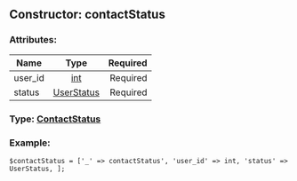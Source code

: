 ## Constructor: contactStatus  

### Attributes:

| Name     |    Type       | Required |
|----------|:-------------:|---------:|
|user\_id|[int](../types/int.md) | Required|
|status|[UserStatus](../types/UserStatus.md) | Required|


### Type: [ContactStatus](../types/ContactStatus.md)

### Example:


```
$contactStatus = ['_' => contactStatus', 'user_id' => int, 'status' => UserStatus, ];
```